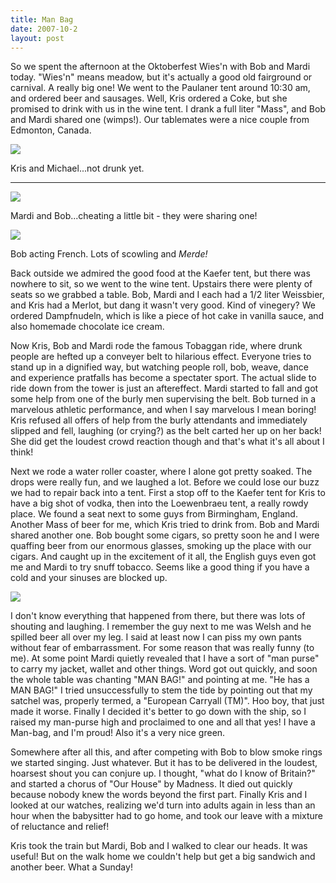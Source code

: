 ```yaml
---
title: Man Bag
date: 2007-10-2
layout: post
---
```


So we spent the afternoon at the Oktoberfest Wies'n with Bob and Mardi
today. "Wies'n" means meadow, but it's actually a good old fairground or
carnival. A really big one! We went to the Paulaner tent around 10:30 am,
and ordered beer and sausages. Well, Kris ordered a Coke, but she promised
to drink with us in the wine tent. I drank a full liter "Mass", and Bob
and Mardi shared one (wimps!). Our tablemates were a nice couple from Edmonton,
Canada.
  
  
[![](http://lh6.google.com/kstanton/RwALM2UaTbI/AAAAAAAABKw/P_g6yhlI5r8/s288/P1030418.JPG)](http://picasaweb.google.com/kstanton/BobAndMardiSVisit/photo#5116101492060343730)
  
Kris and Michael...not drunk yet.

---
  
  
[![](http://lh5.google.com/kstanton/RwALKmUaTYI/AAAAAAAABKY/oGp6BTPOxJw/s288/P1030415.JPG)](http://picasaweb.google.com/kstanton/BobAndMardiSVisit/photo#5116101453405638018)
  
Mardi and Bob...cheating a little bit - they were sharing one!
  
  
[![](http://lh3.google.com/kstanton/RwALSGUaThI/AAAAAAAABLg/zzT8g7Zx59I/s288/P1030424.JPG)](http://picasaweb.google.com/kstanton/BobAndMardiSVisit/photo#5116101582254657042)
  
Bob acting French. Lots of scowling and _Merde!_
  
  
Back outside we admired the good food at the Kaefer tent, but there was
nowhere to sit, so we went to the wine tent. Upstairs there were plenty
of seats so we grabbed a table. Bob, Mardi and I each had a 1/2 liter Weissbier,
and Kris had a Merlot, but dang it wasn't very good. Kind of vinegery?
We ordered Dampfnudeln, which is like a piece of hot cake in vanilla sauce,
and also homemade chocolate ice cream.
  
  
Now Kris, Bob and Mardi rode the famous Tobaggan ride, where drunk people
are hefted up a conveyer belt to hilarious effect. Everyone tries to stand
up in a dignified way, but watching people roll, bob, weave, dance and
experience pratfalls has become a spectater sport. The actual slide to
ride down from the tower is just an aftereffect. Mardi started to fall
and got some help from one of the burly men supervising the belt. Bob turned
in a marvelous athletic performance, and when I say marvelous I mean boring!
Kris refused all offers of help from the burly attendants and immediately
slipped and fell, laughing (or crying?) as the belt carted her up on her
back! She did get the loudest crowd reaction though and that's what it's
all about I think!
  
  
Next we rode a water roller coaster, where I alone got pretty soaked.
The drops were really fun, and we laughed a lot. Before we could lose our
buzz we had to repair back into a tent. First a stop off to the Kaefer
tent for Kris to have a big shot of vodka, then into the Loewenbraeu tent,
a really rowdy place. We found a seat next to some guys from Birmingham,
England. Another Mass of beer for me, which Kris tried to drink from. Bob
and Mardi shared another one. Bob bought some cigars, so pretty soon he
and I were quaffing beer from our enormous glasses, smoking up the place
with our cigars. And caught up in the excitement of it all, the English
guys even got me and Mardi to try snuff tobacco. Seems like a good thing
if you have a cold and your sinuses are blocked up.
  
  
[![](http://lh3.google.com/kstanton/RwALdGUaTvI/AAAAAAAABTQ/SoSt4NOqK10/s288/P1030442.JPG)](http://picasaweb.google.com/kstanton/BobAndMardiSVisit/photo#5116101771233218290)
  
  
I don't know everything that happened from there, but there was lots of
shouting and laughing. I remember the guy next to me was Welsh and he spilled
beer all over my leg. I said at least now I can piss my own pants without
fear of embarrassment. For some reason that was really funny (to me). At
some point Mardi quietly revealed that I have a sort of "man purse" to
carry my jacket, wallet and other things. Word got out quickly, and soon
the whole table was chanting "MAN BAG!" and pointing at me. "He has a MAN
BAG!" I tried unsuccessfully to stem the tide by pointing out that my satchel
was, properly termed, a "European Carryall (TM)". Hoo boy, that just made
it worse. Finally I decided it's better to go down with the ship, so I
raised my man-purse high and proclaimed to one and all that yes! I have
a Man-bag, and I'm proud! Also it's a very nice green.
  
  
Somewhere after all this, and after competing with Bob to blow smoke rings
we started singing. Just whatever. But it has to be delivered in the loudest,
hoarsest shout you can conjure up. I thought, "what do I know of Britain?"
and started a chorus of "Our House" by Madness. It died out quickly because
nobody knew the words beyond the first part. Finally Kris and I looked
at our watches, realizing we'd turn into adults again in less than an hour
when the babysitter had to go home, and took our leave with a mixture of
reluctance and relief!
  
  
Kris took the train but Mardi, Bob and I walked to clear our heads. It
was useful! But on the walk home we couldn't help but get a big sandwich
and another beer. What a Sunday!
